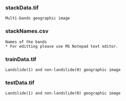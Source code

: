 ### stackData.tif

    Multi-bands geographic image
    
### stackNames.csv

    Names of the bands
    * For editting please use MS Notepad text editor.
### trainData.tif

    Landslide(1) and non-landslide(0) geographic image
    
### testData.tif


    Landslide(1) and non-landslide(0) geographic image
